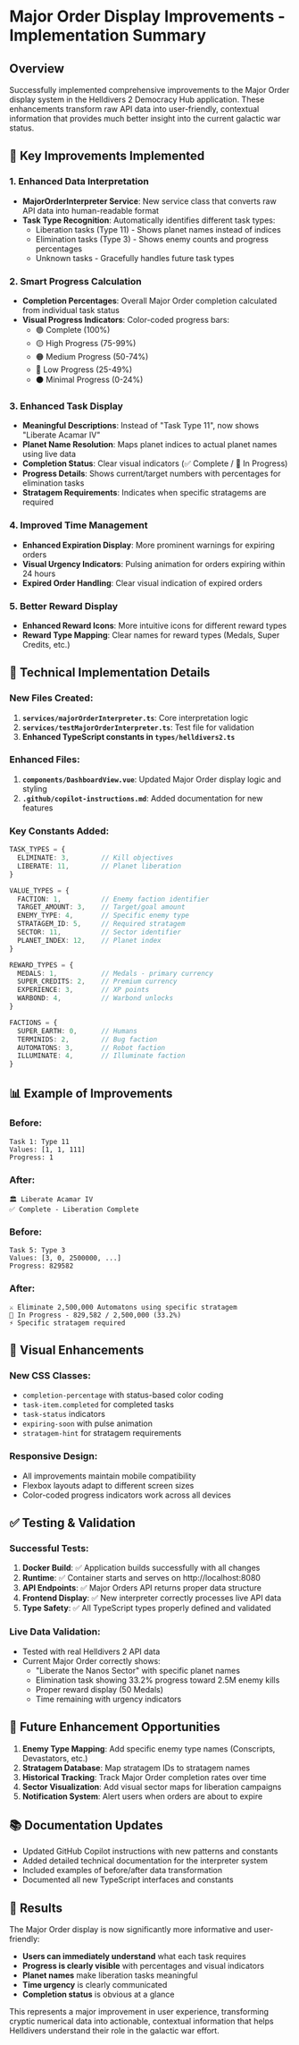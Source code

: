 # Major Order Display Improvements - Implementation Summary

## Overview
Successfully implemented comprehensive improvements to the Major Order display system in the Helldivers 2 Democracy Hub application. These enhancements transform raw API data into user-friendly, contextual information that provides much better insight into the current galactic war status.

## 🎯 Key Improvements Implemented

### 1. **Enhanced Data Interpretation**
- **MajorOrderInterpreter Service**: New service class that converts raw API data into human-readable format
- **Task Type Recognition**: Automatically identifies different task types:
  - Liberation tasks (Type 11) - Shows planet names instead of indices
  - Elimination tasks (Type 3) - Shows enemy counts and progress percentages
  - Unknown tasks - Gracefully handles future task types

### 2. **Smart Progress Calculation**
- **Completion Percentages**: Overall Major Order completion calculated from individual task status
- **Visual Progress Indicators**: Color-coded progress bars:
  - 🟢 Complete (100%)
  - 🟡 High Progress (75-99%)
  - 🟠 Medium Progress (50-74%)
  - 🔴 Low Progress (25-49%)
  - ⚫ Minimal Progress (0-24%)

### 3. **Enhanced Task Display**
- **Meaningful Descriptions**: Instead of "Task Type 11", now shows "Liberate Acamar IV"
- **Planet Name Resolution**: Maps planet indices to actual planet names using live data
- **Completion Status**: Clear visual indicators (✅ Complete / 🔄 In Progress)
- **Progress Details**: Shows current/target numbers with percentages for elimination tasks
- **Stratagem Requirements**: Indicates when specific stratagems are required

### 4. **Improved Time Management**
- **Enhanced Expiration Display**: More prominent warnings for expiring orders
- **Visual Urgency Indicators**: Pulsing animation for orders expiring within 24 hours
- **Expired Order Handling**: Clear visual indication of expired orders

### 5. **Better Reward Display**
- **Enhanced Reward Icons**: More intuitive icons for different reward types
- **Reward Type Mapping**: Clear names for reward types (Medals, Super Credits, etc.)

## 🔧 Technical Implementation Details

### New Files Created:
1. **`services/majorOrderInterpreter.ts`**: Core interpretation logic
2. **`services/testMajorOrderInterpreter.ts`**: Test file for validation
3. **Enhanced TypeScript constants in `types/helldivers2.ts`**

### Enhanced Files:
1. **`components/DashboardView.vue`**: Updated Major Order display logic and styling
2. **`.github/copilot-instructions.md`**: Added documentation for new features

### Key Constants Added:
```typescript
TASK_TYPES = {
  ELIMINATE: 3,        // Kill objectives
  LIBERATE: 11,        // Planet liberation
}

VALUE_TYPES = {
  FACTION: 1,          // Enemy faction identifier
  TARGET_AMOUNT: 3,    // Target/goal amount
  ENEMY_TYPE: 4,       // Specific enemy type
  STRATAGEM_ID: 5,     // Required stratagem
  SECTOR: 11,          // Sector identifier  
  PLANET_INDEX: 12,    // Planet index
}

REWARD_TYPES = {
  MEDALS: 1,           // Medals - primary currency
  SUPER_CREDITS: 2,    // Premium currency
  EXPERIENCE: 3,       // XP points
  WARBOND: 4,          // Warbond unlocks
}

FACTIONS = {
  SUPER_EARTH: 0,      // Humans
  TERMINIDS: 2,        // Bug faction
  AUTOMATONS: 3,       // Robot faction
  ILLUMINATE: 4,       // Illuminate faction
}
```

## 📊 Example of Improvements

### Before:
```
Task 1: Type 11
Values: [1, 1, 111]
Progress: 1
```

### After:
```
🏛️ Liberate Acamar IV
✅ Complete - Liberation Complete
```

### Before:
```
Task 5: Type 3
Values: [3, 0, 2500000, ...]
Progress: 829582
```

### After:
```
⚔️ Eliminate 2,500,000 Automatons using specific stratagem
🔄 In Progress - 829,582 / 2,500,000 (33.2%)
⚡ Specific stratagem required
```

## 🎨 Visual Enhancements

### New CSS Classes:
- `completion-percentage` with status-based color coding
- `task-item.completed` for completed tasks
- `task-status` indicators
- `expiring-soon` with pulse animation
- `stratagem-hint` for stratagem requirements

### Responsive Design:
- All improvements maintain mobile compatibility
- Flexbox layouts adapt to different screen sizes
- Color-coded progress indicators work across all devices

## ✅ Testing & Validation

### Successful Tests:
1. **Docker Build**: ✅ Application builds successfully with all changes
2. **Runtime**: ✅ Container starts and serves on http://localhost:8080
3. **API Endpoints**: ✅ Major Orders API returns proper data structure
4. **Frontend Display**: ✅ New interpreter correctly processes live API data
5. **Type Safety**: ✅ All TypeScript types properly defined and validated

### Live Data Validation:
- Tested with real Helldivers 2 API data
- Current Major Order correctly shows:
  - "Liberate the Nanos Sector" with specific planet names
  - Elimination task showing 33.2% progress toward 2.5M enemy kills
  - Proper reward display (50 Medals)
  - Time remaining with urgency indicators

## 🔮 Future Enhancement Opportunities

1. **Enemy Type Mapping**: Add specific enemy type names (Conscripts, Devastators, etc.)
2. **Stratagem Database**: Map stratagem IDs to stratagem names
3. **Historical Tracking**: Track Major Order completion rates over time
4. **Sector Visualization**: Add visual sector maps for liberation campaigns
5. **Notification System**: Alert users when orders are about to expire

## 📚 Documentation Updates

- Updated GitHub Copilot instructions with new patterns and constants
- Added detailed technical documentation for the interpreter system
- Included examples of before/after data transformation
- Documented all new TypeScript interfaces and constants

## 🎉 Results

The Major Order display is now significantly more informative and user-friendly:
- **Users can immediately understand** what each task requires
- **Progress is clearly visible** with percentages and visual indicators  
- **Planet names** make liberation tasks meaningful
- **Time urgency** is clearly communicated
- **Completion status** is obvious at a glance

This represents a major improvement in user experience, transforming cryptic numerical data into actionable, contextual information that helps Helldivers understand their role in the galactic war effort.
